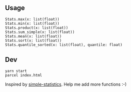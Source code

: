 ## Usage

```reason
Stats.max(x: list(float))
Stats.min(x: list(float))
Stats.product(x: list(float))
Stats.sum_simple(x: list(float))
Stats.mean(x: list(float))
Stats.sort(x: list(float))
Stats.quantile_sorted(x: list(float), quantile: float)
```

## Dev

```
yarn start
parcel index.html
```

Inspired by [simple-statistics](https://github.com/simple-statistics/simple-statistics).
Help me add more functions :-)

